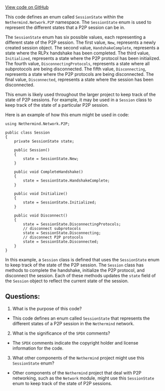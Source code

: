 [View code on GitHub](https://github.com/nethermindeth/nethermind/Nethermind.Network/P2P/SessionState.cs)

This code defines an enum called `SessionState` within the `Nethermind.Network.P2P` namespace. The `SessionState` enum is used to represent the different states that a P2P session can be in. 

The `SessionState` enum has six possible values, each representing a different state of the P2P session. The first value, `New`, represents a newly created session object. The second value, `HandshakeComplete`, represents a state where the RLPx handshake has been completed. The third value, `Initialized`, represents a state where the P2P protocol has been initialized. The fourth value, `DisconnectingProtocols`, represents a state where all subprotocols are being disconnected. The fifth value, `Disconnecting`, represents a state where the P2P protocols are being disconnected. The final value, `Disconnected`, represents a state where the session has been disconnected.

This enum is likely used throughout the larger project to keep track of the state of P2P sessions. For example, it may be used in a `Session` class to keep track of the state of a particular P2P session. 

Here is an example of how this enum might be used in code:

```
using Nethermind.Network.P2P;

public class Session
{
    private SessionState state;

    public Session()
    {
        state = SessionState.New;
    }

    public void CompleteHandshake()
    {
        state = SessionState.HandshakeComplete;
    }

    public void Initialize()
    {
        state = SessionState.Initialized;
    }

    public void Disconnect()
    {
        state = SessionState.DisconnectingProtocols;
        // disconnect subprotocols
        state = SessionState.Disconnecting;
        // disconnect P2P protocols
        state = SessionState.Disconnected;
    }
}
```

In this example, a `Session` class is defined that uses the `SessionState` enum to keep track of the state of the P2P session. The `Session` class has methods to complete the handshake, initialize the P2P protocol, and disconnect the session. Each of these methods updates the `state` field of the `Session` object to reflect the current state of the session.
## Questions: 
 1. What is the purpose of this code?
- This code defines an enum called `SessionState` that represents the different states of a P2P session in the `Nethermind` network.

2. What is the significance of the `SPDX` comments?
- The `SPDX` comments indicate the copyright holder and license information for the code.

3. What other components of the `Nethermind` project might use this `SessionState` enum?
- Other components of the `Nethermind` project that deal with P2P networking, such as the `Network` module, might use this `SessionState` enum to keep track of the state of P2P sessions.
